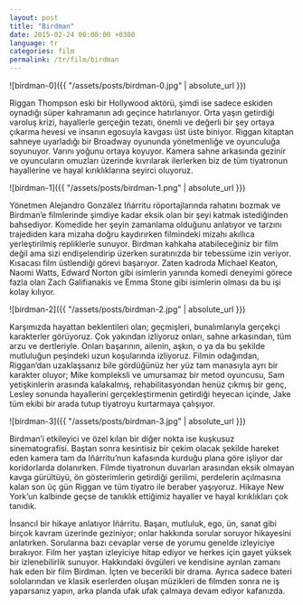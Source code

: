 ```yaml
---
layout: post
title: "Birdman"
date: 2015-02-24 00:00:00 +0300
language: tr
categories: film
permalink: /tr/film/birdman
---
```

![birdman-0]({{ "/assets/posts/birdman-0.jpg" | absolute_url }})

Riggan Thompson eski bir Hollywood aktörü, şimdi ise sadece eskiden oynadığı süper kahramanın adı geçince hatırlanıyor. Orta yaşın getirdiği varoluş krizi, hayallerle gerçeğin tezatı, önemli ve değerli bir şey ortaya çıkarma hevesi ve insanın egosuyla kavgası üst üste biniyor. Riggan kitaptan sahneye uyarladığı bir Broadway oyununda yönetmenliğe ve oyunculuğa soyunuyor. Varını yoğunu ortaya koyuyor. Kamera sahne arkasında gezinir ve oyuncuların omuzları üzerinde kıvrılarak ilerlerken biz de tüm tiyatronun hayallerine ve hayal kırıklıklarına seyirci oluyoruz.

![birdman-1]({{ "/assets/posts/birdman-1.png" | absolute_url }})

Yönetmen Alejandro González Iñárritu röportajlarında rahatını bozmak ve Birdman’e filmlerinde şimdiye kadar eksik olan bir şeyi katmak istediğinden bahsediyor. Komedide her şeyin zamanlama olduğunu anlatıyor ve tarzını trajediden kara mizaha doğru kaydırırken filmindeki mizahı akıllıca yerleştirilmiş repliklerle sunuyor. Birdman kahkaha atabileceğiniz bir film değil ama sizi endişelendirip üzerken suratınızda bir tebessüme izin veriyor. Kısacası film üstlendiği görevi başarıyor. Zaten kadroda Michael Keaton, Naomi Watts, Edward Norton gibi isimlerin yanında komedi deneyimi görece fazla olan Zach Galifianakis ve Emma Stone gibi isimlerin olması da bu işi kolay kılıyor.

![birdman-2]({{ "/assets/posts/birdman-2.jpg" | absolute_url }})

Karşımızda hayattan beklentileri olan; geçmişleri, bunalımlarıyla gerçekçi karakterler görüyoruz. Çok yakından izliyoruz onları, sahne arkasından, tüm arzu ve dertleriyle. Onları başarının, ailenin, aşkın, o ya da bu şekilde mutluluğun peşindeki uzun koşularında izliyoruz. Filmin odağından, Riggan’dan uzaklaşsanız bile gördüğünüz her yüz tam manasıyla ayrı bir karakter oluyor; Mike kompleksli ve umursamaz bir metod oyuncusu, Sam yetişkinlerin arasında kalakalmış, rehabilitasyondan henüz çıkmış bir genç, Lesley sonunda hayallerini gerçekleştirmenin getirdiği heyecan içinde, Jake tüm ekibi bir arada tutup tiyatroyu kurtarmaya çalışıyor.

![birdman-3]({{ "/assets/posts/birdman-3.jpg" | absolute_url }})

Birdman’i etkileyici ve özel kılan bir diğer nokta ise kuşkusuz sinematografisi. Baştan sonra kesintisiz bir çekim olacak şekilde hareket eden kamera tam da Iñárritu’nun kafasında kurduğu plana göre işliyor dar koridorlarda dolanırken. Filmde tiyatronun duvarları arasından eksik olmayan kavga gürültüyü, ön gösterimlerin getirdiği gerilimi, perdelerin açılmasına kalan son üç gün Riggan ve tüm tiyatro ile beraber yaşıyoruz. Hikaye New York’un kalbinde geçse de tanıklık ettiğimiz hayaller ve hayal kırıklıkları çok tanıdık.


İnsancıl bir hikaye anlatıyor Iñárritu. Başarı, mutluluk, ego, ün, sanat gibi birçok kavram üzerinde geziniyor; onlar hakkında sorular soruyor hikayesini anlatırken. Sorularına bazı cevaplar verse de yorumu genelde izleyiciye bırakıyor. Film her yaştan izleyiciye hitap ediyor ve herkes için gayet yüksek bir izlenebilirlik sunuyor. Hakkındaki övgüleri ve kendisine ayrılan zamanı hak eden bir film Birdman. İçten ve becerikli bir drama. Ayrıca sadece bateri sololarından ve klasik eserlerden oluşan müzikleri de filmden sonra ne iş yaparsanız yapın, arka planda ufak ufak çalmaya devam ediyor kafanızda.
